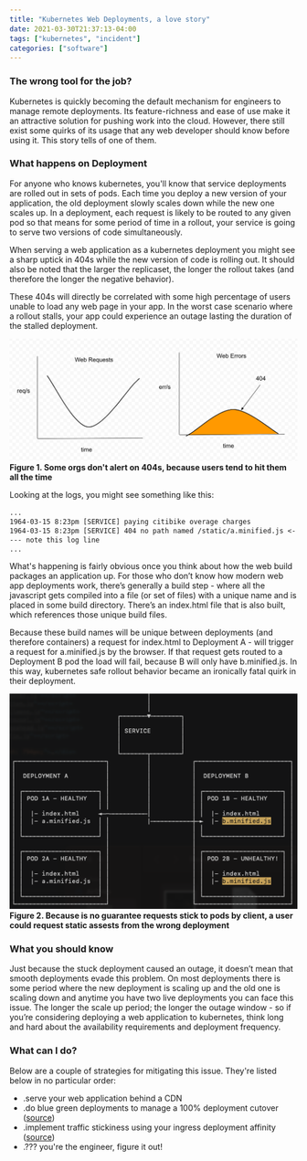 ```yaml
---
title: "Kubernetes Web Deployments, a love story"
date: 2021-03-30T21:37:13-04:00
tags: ["kubernetes", "incident"]
categories: ["software"]
---
```


### The wrong tool for the job?
Kubernetes is quickly becoming the default mechanism for engineers to manage remote deployments. Its feature-richness and ease of use make it an attractive solution for pushing work into the cloud. However, there still exist some quirks of its usage that any web developer should know before using it. This story tells of one of them.

### What happens on Deployment

For anyone who knows kubernetes, you'll know that service deployments are rolled out in sets of pods. Each time you deploy a new version of your application, the old deployment slowly scales down while the new one scales up. In a deployment, each request is likely to be routed to any given pod so that means for some period of time in a rollout, your service is going to serve two versions of code simultaneously.

When serving a web application as a kubernetes deployment you might see a sharp uptick in 404s while the new version of code is rolling out. It should also be noted that the larger the replicaset, the longer the rollout takes (and therefore the longer the negative behavior).

These 404s will directly be correlated with some high percentage of users unable to load any web page in your app. In the worst case scenario where a rollout stalls, your app could experience an outage lasting the duration of the stalled deployment.

![Seeing an uptick in 404s](/img/k8s-web-graph.png)
**Figure 1. Some orgs don't alert on 404s, because users tend to hit them all the time**

Looking at the logs, you might see something like this:
```
...
1964-03-15 8:23pm [SERVICE] paying citibike overage charges
1964-03-15 8:23pm [SERVICE] 404 no path named /static/a.minified.js <---- note this log line
...
```

What's happening is fairly obvious once you think about how the web build packages an application up. For those who don’t know how modern web app deployments work, there’s generally a build step - where all the javascript gets compiled into a file (or set of files) with a unique name and is placed in some build directory. There’s an index.html file that is also built, which references those unique build files.

Because these build names will be unique between deployments (and therefore containers) a request for index.html to Deployment A - will trigger a request for a.minified.js by the browser. If that request gets routed to a Deployment B pod the load will fail, because B will only have b.minified.js. In this way, kubernetes safe rollout behavior became an ironically fatal quirk in their deployment.

![The issue with two live deployments](/img/k8s-web-ascii.png)
**Figure 2. Because is no guarantee requests stick to pods by client, a user could request static assests from the wrong deployment**

### What you should know

Just because the stuck deployment caused an outage, it doesn’t mean that smooth deployments evade this problem. On most deployments there is some period where the new deployment is scaling up and the old one is scaling down and anytime you have two live deployments you can face this issue. The longer the scale up period; the longer the outage window - so if you’re considering deploying a web application to kubernetes, think long and hard about the availability requirements and deployment frequency.

### What can I do?

Below are a couple of strategies for mitigating this issue. They're listed below in no particular order:

 - .serve your web application behind a CDN
 - .do blue green deployments to manage a 100% deployment cutover ([source](https://kubernetes.io/blog/2018/04/30/zero-downtime-deployment-kubernetes-jenkins/))
 - .implement traffic stickiness using your ingress deployment affinity ([source](https://kubernetes.github.io/ingress-nginx/examples/affinity/cookie/))
 - .??? you're the engineer, figure it out!
